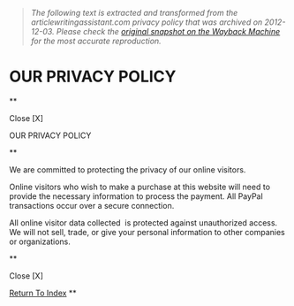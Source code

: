 > *The following text is extracted and transformed from the articlewritingassistant.com privacy policy that was archived on 2012-12-03. Please check the [original snapshot on the Wayback Machine](https://web.archive.org/web/20121203032318id_/http%3A//articlewritingassistant.com/privacy.php) for the most accurate reproduction.*

# OUR PRIVACY POLICY

**

Close [X]

OUR PRIVACY POLICY

**

We are committed to protecting the privacy of our online visitors. 

Online visitors who wish to make a purchase at this website will need to provide the necessary information to process the payment. All PayPal transactions occur over a secure connection.

All online visitor data collected  is protected against unauthorized access. We will not sell, trade, or give your personal information to other companies or organizations.

**

Close [X]

[Return To Index](https://web.archive.org/) **
